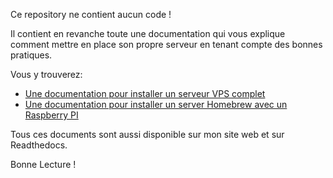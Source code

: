  
Ce repository ne contient aucun code !

Il contient en revanche toute une documentation qui vous explique comment mettre en place son propre serveur en tenant compte des bonnes pratiques.

Vous y trouverez:

* [Une documentation pour installer un serveur VPS complet](vps/README.rst)
* [Une documentation pour installer un server Homebrew avec un Raspberry PI](raspberry/README.rst)


Tous ces documents sont aussi disponible sur mon site web et sur Readthedocs.

Bonne Lecture !
